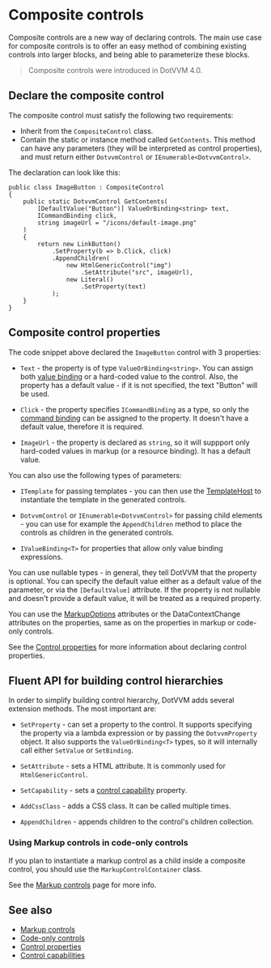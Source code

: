 # Composite controls

Composite controls are a new way of declaring controls. The main use case for composite controls is to offer an easy method of combining existing controls into larger blocks, and being able to parameterize these blocks.

> Composite controls were introduced in DotVVM 4.0.

## Declare the composite control

The composite control must satisfy the following two requirements:

* Inherit from the `CompositeControl` class.
* Contain the static or instance method called `GetContents`. This method can have any parameters (they will be interpreted as control properties), and must return either `DotvvmControl` or `IEnumerable<DotvvmControl>`. 

The declaration can look like this:

```CSHARP
public class ImageButton : CompositeControl
{
    public static DotvvmControl GetContents(
        [DefaultValue("Button")] ValueOrBinding<string> text,
        ICommandBinding click,
        string imageUrl = "/icons/default-image.png"
    )
    {
        return new LinkButton()
            .SetProperty(b => b.Click, click)
            .AppendChildren(
                new HtmlGenericControl("img")
                    .SetAttribute("src", imageUrl),
                new Literal()
                    .SetProperty(text)
            );
    }
}
```

## Composite control properties

The code snippet above declared the `ImageButton` control with 3 properties:

* `Text` - the property is of type `ValueOrBinding<string>`. You can assign both [value binding](~/pages/concepts/data-binding/value-binding) or a hard-coded value to the control. Also, the property has a default value - if it is not specified, the text "Button" will be used.

* `Click` - the property specifies `ICommandBinding` as a type, so only the [command binding](~/pages/concepts/respond-to-user-actions/commands) can be assigned to the property. It doesn't have a default value, therefore it is required. 

* `ImageUrl` - the property is declared as `string`, so it will suppport only hard-coded values in markup (or a resource binding). It has a default value.

You can also use the following types of parameters:

* `ITemplate` for passing templates - you can then use the [TemplateHost](~/controls/builtin/TemplateHost) to instantiate the template in the generated controls.

* `DotvvmControl` or `IEnumerable<DotvvmControl>` for passing child elements - you can use for example the `AppendChildren` method to place the controls as children in the generated controls.

* `IValueBinding<T>` for properties that allow only value binding expressions.

You can use nullable types - in general, they tell DotVVM that the property is optional. You can specify the default value either as a default value of the parameter, or via the `[DefaultValue]` attribute. If the property is not nullable and doesn't provide a default value, it will be treated as a required property.

You can use the [MarkupOptions](control-properties#specify-markup-otpions) attributes or the DataContextChange attributes on the properties, same as on the properties in markup or code-only controls. 

See the [Control properties](control-properties) for more information about declaring control properties.

## Fluent API for building control hierarchies

In order to simplify building control hierarchy, DotVVM adds several extension methods. The most important are:

* `SetProperty` - can set a property to the control. It supports specifying the property via a lambda expression or by passing the `DotvvmProperty` object. It also supports the `ValueOrBinding<T>` types, so it will internally call either `SetValue` or `SetBinding`.

* `SetAttribute` - sets a HTML attribute. It is commonly used for `HtmlGenericControl`.

* `SetCapability` - sets a [control capability](control-capabilities) property. 

* `AddCssClass` - adds a CSS class. It can be called multiple times.

* `AppendChildren` - appends children to the control's children collection.

### Using Markup controls in code-only controls

If you plan to instantiate a markup control as a child inside a composite control, you should use the `MarkupControlContainer` class.

See the [Markup controls](markup-controls#using-markup-controls-in-code-only-controls) page for more info. 

## See also

* [Markup controls](markup-controls)
* [Code-only controls](code-only-controls)
* [Control properties](control-properties)
* [Control capabilities](control-capabilities)